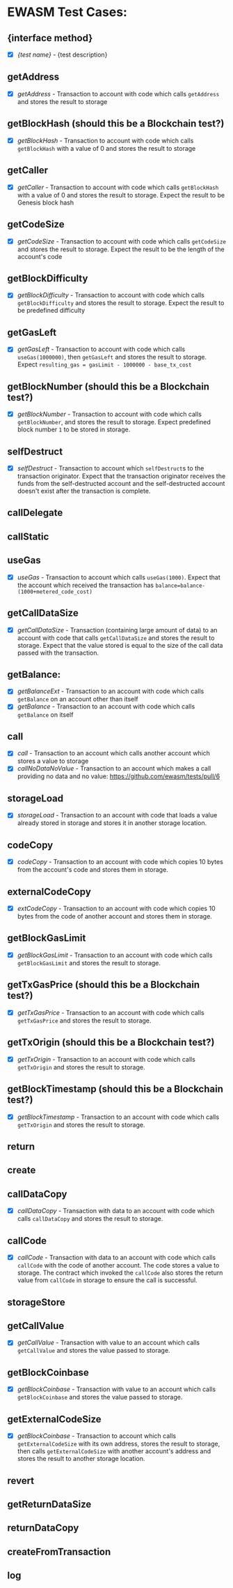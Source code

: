 # EWASM Test Cases:

## {interface method}
 - [x] _{test name}_ - {test description}

## getAddress
 - [x] _getAddress_ - Transaction to account with code which calls `getAddress` and stores the result to storage

## getBlockHash (should this be a Blockchain test?)
 - [x] _getBlockHash_ - Transaction to account with code which calls `getBlockHash` with a value of 0 and stores the result to storage

## getCaller
 - [x] _getCaller_ - Transaction to account with code which calls `getBlockHash` with a value of 0 and stores the result to storage.  Expect the result to be Genesis block hash

## getCodeSize
 - [x] _getCodeSize_ - Transaction to account with code which calls `getCodeSize` and stores the result to storage.  Expect the result to be the length of the account's code

## getBlockDifficulty
 - [x] _getBlockDifficulty_ - Transaction to account with code which calls `getBlockDifficulty` and stores the result to storage.  Expect the result to be predefined difficulty

## getGasLeft
 - [x] _getGasLeft_ - Transaction to account with code which calls `useGas(1000000)`, then `getGasLeft` and stores the result to storage.  Expect `resulting_gas = gasLimit - 1000000 - base_tx_cost`

## getBlockNumber (should this be a Blockchain test?)
 - [x] _getBlockNumber_ - Transaction to account with code which calls `getBlockNumber`, and stores the result to storage.  Expect predefined block number `1` to be stored in storage.

## selfDestruct
 - [x] _selfDestruct_ - Transaction to account which `selfDestruct`s to the transaction originator.  Expect that the transaction originator receives the funds from the self-destructed account and the self-destructed account doesn't exist after the transaction is complete.

## callDelegate

## callStatic

## useGas
 - [x] _useGas_ - Transaction to account which calls `useGas(1000)`.  Expect that the account which received the transaction has `balance=balance-(1000+metered_code_cost)` 

## getCallDataSize
 - [x] _getCallDataSize_ - Transaction (containing large amount of data) to an account with code that calls `getCallDataSize` and stores the result to storage.  Expect that the value stored is equal to the size of the call data passed with the transaction. 

## getBalance:
 - [x] _getBalanceExt_ - Transaction to an account with code which calls `getBalance` on an account other than itself
 - [x] _getBalance_ - Transaction to an account with code which calls `getBalance` on itself

## call
 - [x] _call_ - Transaction to an account which calls another account which stores a value to storage
 - [x] _callNoDataNoValue_ - Transaction to an account which makes a call providing no data and no value: https://github.com/ewasm/tests/pull/6

## storageLoad
 - [x] _storageLoad_ - Transaction to an account with code that loads a value already stored in storage and stores it in another storage location.

## codeCopy
 - [x] _codeCopy_ - Transaction to an account with code which copies 10 bytes from the account's code and stores them in storage.

## externalCodeCopy
 - [x] _extCodeCopy_ - Transaction to an account with code which copies 10 bytes from the code of another account and stores them in storage.

## getBlockGasLimit
 - [x] _getBlockGasLimit_ - Transaction to an account with code which calls `getBlockGasLimit` and stores the result to storage.

## getTxGasPrice (should this be a Blockchain test?)
 - [x] _getTxGasPrice_ - Transaction to an account with code which calls `getTxGasPrice` and stores the result to storage.

## getTxOrigin (should this be a Blockchain test?)
 - [x] _getTxOrigin_ - Transaction to an account with code which calls `getTxOrigin` and stores the result to storage.

## getBlockTimestamp (should this be a Blockchain test?)
 - [x] _getBlockTimestamp_ - Transaction to an account with code which calls `getTxOrigin` and stores the result to storage.

## return

## create

## callDataCopy
 - [x] _callDataCopy_ - Transaction with data to an account with code which calls `callDataCopy` and stores the result to storage.

## callCode
 - [x] _callCode_ - Transaction with data to an account with code which calls `callCode` with the code of another account.  The code stores a value to storage.  The contract which invoked the `callCode` also stores the return value from `callCode` in storage to ensure the call is successful.

## storageStore

## getCallValue
 - [x] _getCallValue_ - Transaction with value to an account which calls `getCallValue` and stores the value passed to storage.

## getBlockCoinbase
 - [x] _getBlockCoinbase_ - Transaction with value to an account which calls `getBlockCoinbase` and stores the value passed to storage.

## getExternalCodeSize 
 - [x] _getBlockCoinbase_ - Transaction to account which calls `getExternalCodeSize` with its own address, stores the result to storage, then calls `getExternalCodeSize` with another account's address and stores the result to another storage location.

## revert

## getReturnDataSize

## returnDataCopy

## createFromTransaction

## log
